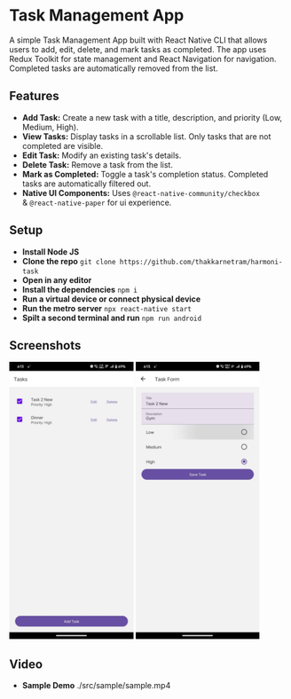 # Task Management App

A simple Task Management App built with React Native CLI that allows users to add, edit, delete, and mark tasks as completed. The app uses Redux Toolkit for state management and React Navigation for navigation. Completed tasks are automatically removed from the list.

## Features

- **Add Task:** Create a new task with a title, description, and priority (Low, Medium, High).
- **View Tasks:** Display tasks in a scrollable list. Only tasks that are not completed are visible.
- **Edit Task:** Modify an existing task's details.
- **Delete Task:** Remove a task from the list.
- **Mark as Completed:** Toggle a task's completion status. Completed tasks are automatically filtered out.
- **Native UI Components:** Uses `@react-native-community/checkbox` <br> & `@react-native-paper` for ui experience.

## Setup
- **Install Node JS**
- **Clone the repo** ``git clone https://github.com/thakkarnetram/harmoni-task``
- **Open in any editor** 
- **Install the dependencies** `npm i`
- **Run a virtual device or connect physical device**
- **Run the metro server** `npx react-native start`
- **Spilt a second terminal and run** `npm run android`

## Screenshots
<p float="left">
  <img src="./src/sample/tasklist.jpg" height="500" />
  <img src="./src/sample/taskadd.jpg" height="500" />
</p>

## Video
- **Sample Demo** ./src/sample/sample.mp4

